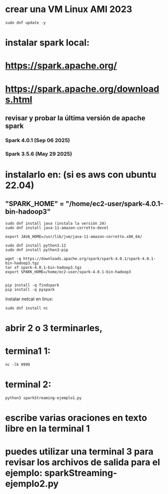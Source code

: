 # crear una VM Linux AMI 2023

    sudo dnf update -y

# instalar spark local:
# https://spark.apache.org/
# https://spark.apache.org/downloads.html
## revisar y probar la última versión de apache spark 
### Spark 4.0.1 (Sep 06 2025)
### Spark 3.5.6 (May 29 2025)
# instalarlo en: (si es aws con ubuntu 22.04)
## "SPARK_HOME" = "/home/ec2-user/spark-4.0.1-bin-hadoop3"

    sudo dnf install java (instala la versión 24)
    sudo dnf install java-11-amazon-corretto-devel

    export JAVA_HOME=/usr/lib/jvm/java-11-amazon-corretto.x86_64/

    sudo dnf install python3.12
    sudo dnf install python3-pip

    wget -q https://downloads.apache.org/spark/spark-4.0.1/spark-4.0.1-bin-hadoop3.tgz
    tar xf spark-4.0.1-bin-hadoop3.tgz
    export SPARK_HOME=/home/ec2-user/spark-4.0.1-bin-hadoop3
        

    pip install -q findspark
    pip install -q pyspark

instalar netcat en linux:

    sudo dnf install nc

# abrir 2 o 3 terminarles, 
# termina1 1:

    nc -lk 9999

# terminal 2:

    python3 sparkStreaming-ejemplo1.py

# escribe varias oraciones en texto libre en la terminal 1

# puedes utilizar una terminal 3 para revisar los archivos de salida para el ejemplo: sparkStreaming-ejemplo2.py






